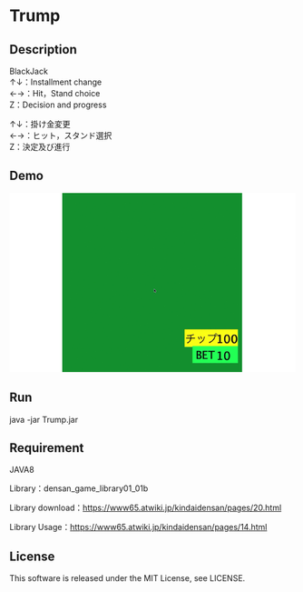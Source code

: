 # Trump

## Description
BlackJack  
↑↓：Installment change  
←→：Hit，Stand choice  
Z：Decision and progress  

↑↓：掛け金変更  
←→：ヒット，スタンド選択  
Z：決定及び進行  

## Demo
![Trump](demo/Trump.gif)

## Run
java -jar Trump.jar

## Requirement
JAVA8

Library：densan_game_library01_01b

Library download：https://www65.atwiki.jp/kindaidensan/pages/20.html

Library Usage：https://www65.atwiki.jp/kindaidensan/pages/14.html  

## License
This software is released under the MIT License, see LICENSE.
